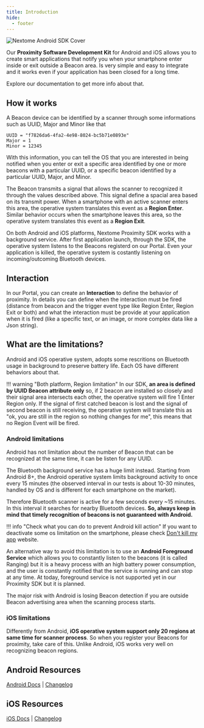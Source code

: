 ```yaml
---
title: Introduction
hide:
  - footer
---
```


![Nextome Android SDK Cover](/assets/cover.png)

Our **Proximity Software Development Kit** for Android and iOS allows you to create smart applications that notify you when your smartphone enter inside or exit outside a Beacon area.
Is very simple and easy to integrate and it works even if your application has been closed for a long time.

Explore our documentation to get more info about that. 

## How it works

A Beacon device can be identified by a scanner through some informations such as UUID, Major and Minor like that 
```
UUID = "f7826da6-4fa2-4e98-8024-bc5b71e0893e" 
Major = 1 
Minor = 12345
```
With this information, you can tell the OS that you are interested in being notified when you enter or exit a specific area identified by one or more beacons with a particular UUID, or a specific beacon identified by a particular UUID, Major, and Minor.

The Beacon transmits a signal that allows the scanner to recognized it through the values described above. This signal define a spacial area based on its transmit power. When a smartphone with an active scanner enters this area, the operative system translates this event as a **Region Enter**. Similar behavior occurs when the smartphone leaves this area, so the operative system translates this event as a **Region Exit**.

On both Android and iOS platforms, Nextome Proximity SDK works with a background service. After first application launch, through the SDK, the operative system listens to the Beacons registerd on our Portal.
Even your application is killed, the operative system is costantly listening on incoming/outcoming Bluetooth devices.

## Interaction
In our Portal, you can create an **Interaction** to define the behavior of proximity. In details you can define when the interaction must be fired (distance from beacon and the trigger event type like Region Enter, Region Exit or both) and what the interaction must be provide at your application when it is fired (like a specific text, or an image, or more complex data like a Json string).

## What are the limitations?

Android and iOS operative system, adopts some rescritions on Bluetooth usage in background to preserve battery life. Each OS have different behaviors about that.

!!! warning "Both platform, Region limitation"
    In our SDK, **an area is defined by UUID Beacon attribute only** so, if 2 beacon are installed so closely and their signal area intersects each other, the operative system will fire 1 Enter Region only. If the signal of first catched beacon is lost and the signal of second beacon is still receiving, the operative system will translate this as "ok, you are still in the region so nothing changes for me", this means that no Region Event will be fired.

### Android limitations

Android has not limitation about the number of Beacon that can be recognized at the same time, it can be listen for any UUID. 

The Bluetooth background service has a huge limit instead. Starting from Android 8+, the Android operative system limits background activity to once every 15 minutes (the observed interval in our tests is about 10-30 minutes, handled by OS and is different for each smartphone on the market).

Therefore Bluetooth scanner is active for a few seconds every ~15 minutes. In this interval it searches for nearby Bluetooth devices. 
**So, always keep in mind that timely recognition of beacons is not guaranteed with Android.**

!!! info "Check what you can do to prevent Android kill action"
    If you want to deactivate some os limitation on the smartphone, please check [Don't kill my app](https://dontkillmyapp.com/) website.

An alternative way to avoid this limitation is to use an **Android Foreground Service** which allows you to constantly listen to the beacons (it is called Ranging) but it is a heavy process with an high battery power consumption, and the user is constantly notified that the service is running and can stop at any time. At today, foreground service is not supported yet in our Proximity SDK but it is planned.

The major risk with Android is losing Beacon detection if you are outside Beacon advertising area when the scanning process starts.

### iOS limitations

Differently from Android, **iOS operative system support only 20 regions at same time for scanner process**. So when you register your Beacons for proximity, take care of this. Unlike Android, iOS works very well on recognizing beacon regions.

## Android Resources
[Android Docs](Getting%20Started/android-getting-started.md) | [Changelog](Android/changelog.md) <!--| [Example Project](https://github.com/Nextome/nextome-phoenix-android-whitelabel)-->

## iOS Resources
[iOS Docs](Getting%20Started/ios-getting-started.md) | [Changelog](iOS/changelog.md) <!--| [Example Project](https://github.com/Nextome/nextome-phoenix-iOS-whitelabel)-->
